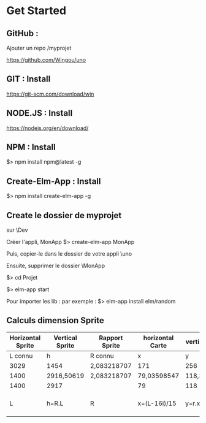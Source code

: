 # Get Started

## GitHub :
Ajouter un repo /myprojet

https://github.com/Wingou/uno

## GIT : Install
https://git-scm.com/download/win

## NODE.JS : Install
https://nodejs.org/en/download/

## NPM : Install
$> npm install npm@latest -g

## Create-Elm-App : Install
$> npm install create-elm-app -g

## Create le dossier de myprojet

sur \Dev

Créer l'appli, MonApp
$> create-elm-app MonApp

Puis, copier-le dans le dossier de votre appli \uno

Ensuite, supprimer le dossier \MonApp

$> cd Projet

$> elm-app start

Pour importer les lib :
par exemple :
$> elm-app install elm/random 



## Calculs dimension Sprite

|Horizontal Sprite|	Vertical Sprite|	Rapport Sprite|	horizontal Carte|	vertical Carte|	rapport Carte|	Intersection|
|---|---|---|---|---|---|---|
|L connu	|h|	R connu|	x|	y|	r connu|	i|
|3029|	1454|	2,083218707|	171|	256|	1,497076023|	29|
|1400|	2916,50619|	2,083218707|	79,03598547|	118,3228788|	1,497076023|	13,40376362|
|1400|	2917|	|	79|	118|	|	13|
|L	|h=R.L| R|x=(L-16i)/15|	y=r.x|	r=y/x|	i=(L.(3-r.R))/(2.R.(9-8r)) |

